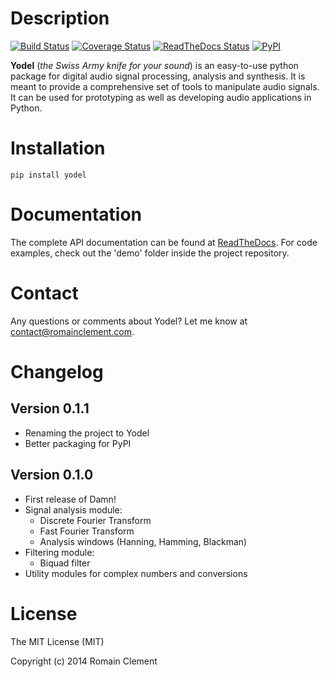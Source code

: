 Description
===========

[![Build Status](https://travis-ci.org/rclement/yodel.svg?branch=develop)](https://travis-ci.org/rclement/yodel)
[![Coverage Status](https://coveralls.io/repos/rclement/yodel/badge.png?branch=develop)](https://coveralls.io/r/rclement/yodel?branch=develop)
[![ReadTheDocs Status](https://readthedocs.org/projects/yodel/badge/?version=latest)](https://readthedocs.org/projects/yodel)
[![PyPI](http://img.shields.io/pypi/dm/yodel.svg)](https://pypi.python.org/pypi/yodel)

**Yodel** (_the Swiss Army knife for your sound_) is an easy-to-use python package
for digital audio signal processing, analysis and synthesis.
It is meant to provide a comprehensive set of tools to manipulate audio signals.
It can be used for prototyping as well as developing audio applications in Python.

Installation
============

`pip install yodel`

Documentation
=============

The complete API documentation can be found at [ReadTheDocs](http://yodel.readthedocs.org/en/latest/).
For code examples, check out the 'demo' folder inside the project repository.

Contact
=======

Any questions or comments about Yodel? Let me know at [contact@romainclement.com](mailto:contact@romainclement.com).

Changelog
=========

Version 0.1.1
-------------

* Renaming the project to Yodel
* Better packaging for PyPI

Version 0.1.0
-------------

* First release of Damn!
* Signal analysis module:
    * Discrete Fourier Transform
    * Fast Fourier Transform
    * Analysis windows (Hanning, Hamming, Blackman)
* Filtering module:
    * Biquad filter
* Utility modules for complex numbers and conversions

License
=======

The MIT License (MIT)

Copyright (c) 2014 Romain Clement
